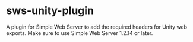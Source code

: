# sws-unity-plugin
A plugin for Simple Web Server to add the required headers for Unity web exports.
Make sure to use Simple Web Server 1.2.14 or later.
